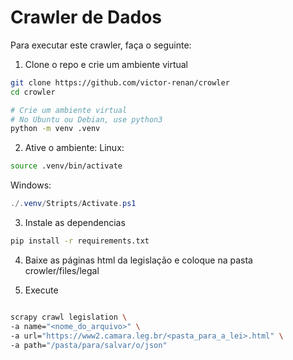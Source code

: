 # Crawler de Dados

Para executar este crawler, faça o seguinte:

1. Clone o repo e crie um ambiente virtual

```zsh
git clone https://github.com/victor-renan/crowler
cd crowler

# Crie um ambiente virtual
# No Ubuntu ou Debian, use python3
python -m venv .venv
```

2. Ative o ambiente:
Linux:
```zsh
source .venv/bin/activate
```
Windows:
```powershell
./.venv/Stripts/Activate.ps1
```

3. Instale as dependencias
```zsh
pip install -r requirements.txt
```

4. Baixe as páginas html da legislação e coloque na pasta crowler/files/legal

5. Execute
```zsh

scrapy crawl legislation \  
-a name="<nome_do_arquivo>" \ 
-a url="https://www2.camara.leg.br/<pasta_para_a_lei>.html" \
-a path="/pasta/para/salvar/o/json"
```
